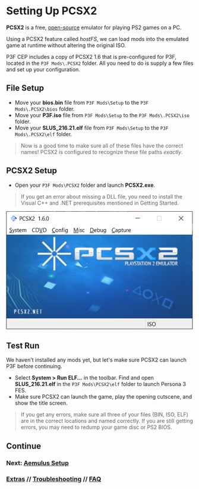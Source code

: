 # Setting Up PCSX2

**PCSX2** is a free, [open-source](https://pcsx2.net/download/releases/source-code.html) emulator for playing PS2 games on a PC.

Using a PCSX2 feature called *hostFS*, we can load mods into the emulated game at runtime without altering the original ISO.

P3F CEP includes a copy of PCSX2 1.6 that is pre-configured for P3F, located in the `P3F Mods\.PCSX2` folder. All you need to do is supply a few files and set up your configuration.

## File Setup
- Move your **bios.bin** file from `P3F Mods\Setup` to the `P3F Mods\.PCSX2\bios` folder.
- Move your **P3F.iso** file from `P3F Mods\Setup` to the `P3F Mods\.PCSX2\iso` folder.
- Move your **SLUS_216.21.elf** file from `P3F Mods\Setup` to the `P3F Mods\.PCSX2\elf` folder.

> Now is a good time to make sure all of these files have the correct names! PCSX2 is configured to recognize these file paths *exactly*.

## PCSX2 Setup
- Open your `P3F Mods\PCSX2` folder and launch **PCSX2.exe**.

> If you get an error about missing a DLL file, you need to install the Visual C++ and .NET prerequisites mentioned in Getting Started.

![](img/03/pcsx2.png)

## Test Run

We haven't installed any mods yet, but let's make sure PCSX2 can launch P3F before continuing.

- Select **System > Run ELF...** in the toolbar. Find and open **SLUS_216.21.elf** in the `P3F Mods\PCSX2\elf` folder to launch Persona 3 FES.
- Make sure PCSX2 can launch the game, play the opening cutscene, and show the title screen.

> If you get any errors, make sure all three of your files (BIN, ISO, ELF) are in the correct locations and named correctly. If you are still getting errors, you may need to redump your game disc or PS2 BIOS.

## Continue
### Next: [Aemulus Setup](04_aemulus_setup.md)
### [Extras](extras.md) // [**Troubleshooting**](troubleshooting.md) // [**FAQ**](faq.md)
